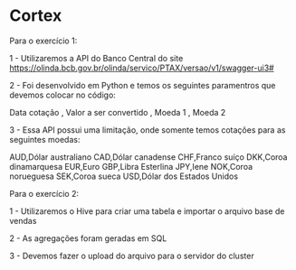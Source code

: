 # Cortex

Para o exercício 1:

1 - Utilizaremos a API do Banco Central do site https://olinda.bcb.gov.br/olinda/servico/PTAX/versao/v1/swagger-ui3#

2 - Foi desenvolvido em Python e temos os seguintes paramentros que devemos colocar no código:

   Data cotação ,  Valor a ser convertido ,  Moeda 1 , Moeda 2

3 - Essa API possui uma limitação, onde somente temos cotações para as seguintes moedas:

AUD,Dólar australiano
CAD,Dólar canadense
CHF,Franco suíço
DKK,Coroa dinamarquesa
EUR,Euro
GBP,Libra Esterlina
JPY,Iene
NOK,Coroa norueguesa
SEK,Coroa sueca
USD,Dólar dos Estados Unidos


Para o exercício 2:

1 - Utilizaremos o Hive para criar uma tabela e importar o arquivo base de vendas

2 - As agregações foram geradas em SQL

3 - Devemos fazer o upload do arquivo para o servidor do cluster
